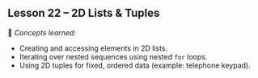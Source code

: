## Lesson 22 – 2D Lists & Tuples
📌 *Concepts learned:*  
- Creating and accessing elements in 2D lists.  
- Iterating over nested sequences using nested `for` loops.  
- Using 2D tuples for fixed, ordered data (example: telephone keypad).  

